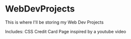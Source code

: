 # WebDevProjects
This is where I'll be storing my Web Dev Projects


Includes: 
CSS Credit Card Page inspired by a youtube video
